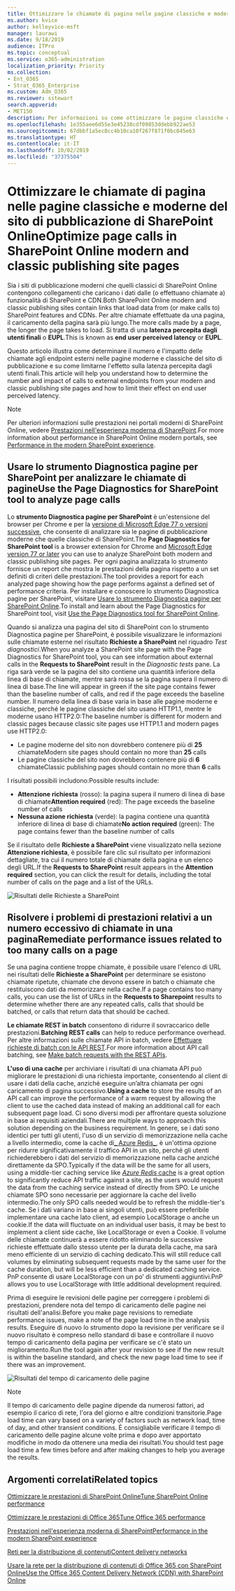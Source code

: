 ```yaml
---
title: Ottimizzare le chiamate di pagina nelle pagine classiche e moderne del sito di pubblicazione di SharePoint Online
ms.author: kvice
author: kelleyvice-msft
manager: laurawi
ms.date: 9/18/2019
audience: ITPro
ms.topic: conceptual
ms.service: o365-administration
localization_priority: Priority
ms.collection:
- Ent_O365
- Strat_O365_Enterprise
ms.custom: Adm_O365
ms.reviewer: sstewart
search.appverid:
- MET150
description: Per informazioni su come ottimizzare le pagine classiche e moderne del sito di pubblicazione di SharePoint Online, è possibile limitare il numero di chiamate agli endpoint dei servizi di SharePoint Online.
ms.openlocfilehash: 1e355aee6d55e3e45238cdf09853ddebb922ae53
ms.sourcegitcommit: 67dbbf1a5ec8cc4b10ca10f267f871f0bc045e63
ms.translationtype: HT
ms.contentlocale: it-IT
ms.lasthandoff: 10/02/2019
ms.locfileid: "37375504"
---
```

# <a name="optimize-page-calls-in-sharepoint-online-modern-and-classic-publishing-site-pages"></a><span data-ttu-id="6e30a-103">Ottimizzare le chiamate di pagina nelle pagine classiche e moderne del sito di pubblicazione di SharePoint Online</span><span class="sxs-lookup"><span data-stu-id="6e30a-103">Optimize page calls in SharePoint Online modern and classic publishing site pages</span></span>

<span data-ttu-id="6e30a-104">Sia i siti di pubblicazione moderni che quelli classici di SharePoint Online contengono collegamenti che caricano i dati dalle (o effettuano chiamate a) funzionalità di SharePoint e CDN.</span><span class="sxs-lookup"><span data-stu-id="6e30a-104">Both SharePoint Online modern and classic publishing sites contain links that load data from (or make calls to) SharePoint features and CDNs.</span></span> <span data-ttu-id="6e30a-105">Per altre chiamate effettuate da una pagina, il caricamento della pagina sarà più lungo.</span><span class="sxs-lookup"><span data-stu-id="6e30a-105">The more calls made by a page, the longer the page takes to load.</span></span> <span data-ttu-id="6e30a-106">Si tratta di una **latenza percepita dagli utenti finali** o **EUPL**.</span><span class="sxs-lookup"><span data-stu-id="6e30a-106">This is known as **end user perceived latency** or **EUPL**.</span></span>

<span data-ttu-id="6e30a-107">Questo articolo illustra come determinare il numero e l'impatto delle chiamate agli endpoint esterni nelle pagine moderne e classiche del sito di pubblicazione e su come limitarne l'effetto sulla latenza percepita dagli utenti finali.</span><span class="sxs-lookup"><span data-stu-id="6e30a-107">This article will help you understand how to determine the number and impact of calls to external endpoints from your modern and classic publishing site pages and how to limit their effect on end user perceived latency.</span></span>

>[!NOTE]
><span data-ttu-id="6e30a-108">Per ulteriori informazioni sulle prestazioni nei portali moderni di SharePoint Online, vedere [ Prestazioni nell'esperienza moderna di SharePoint](https://docs.microsoft.com/it-IT/sharepoint/modern-experience-performance).</span><span class="sxs-lookup"><span data-stu-id="6e30a-108">For more information about performance in SharePoint Online modern portals, see [Performance in the modern SharePoint experience](https://docs.microsoft.com/it-IT/sharepoint/modern-experience-performance).</span></span>

## <a name="use-the-page-diagnostics-for-sharepoint-tool-to-analyze-page-calls"></a><span data-ttu-id="6e30a-109">Usare lo strumento Diagnostica pagine per SharePoint per analizzare le chiamate di pagine</span><span class="sxs-lookup"><span data-stu-id="6e30a-109">Use the Page Diagnostics for SharePoint tool to analyze page calls</span></span>

<span data-ttu-id="6e30a-110">Lo **strumento Diagnostica pagine per SharePoint** è un'estensione del browser per Chrome e per la [versione di Microsoft Edge 77 o versioni successive](https://www.microsoftedgeinsider.com/en-us/download?form=MI13E8&OCID=MI13E8), che consente di analizzare sia le pagine di pubblicazione moderne che quelle classiche di SharePoint.</span><span class="sxs-lookup"><span data-stu-id="6e30a-110">The **Page Diagnostics for SharePoint tool** is a browser extension for Chrome and [Microsoft Edge version 77 or later](https://www.microsoftedgeinsider.com/en-us/download?form=MI13E8&OCID=MI13E8) you can use to analyze SharePoint both modern and classic publishing site pages.</span></span> <span data-ttu-id="6e30a-111">Per ogni pagina analizzata lo strumento fornisce un report che mostra le prestazioni della pagina rispetto a un set definiti di criteri delle prestazioni.</span><span class="sxs-lookup"><span data-stu-id="6e30a-111">The tool provides a report for each analyzed page showing how the page performs against a defined set of performance criteria.</span></span> <span data-ttu-id="6e30a-112">Per installare e conoscere lo strumento Diagnostica pagine per SharePoint, visitare [Usare lo strumento Diagnostica pagine per SharePoint Online](page-diagnostics-for-spo.md).</span><span class="sxs-lookup"><span data-stu-id="6e30a-112">To install and learn about the Page Diagnostics for SharePoint tool, visit [Use the Page Diagnostics tool for SharePoint Online](page-diagnostics-for-spo.md).</span></span>

<span data-ttu-id="6e30a-113">Quando si analizza una pagina del sito di SharePoint con lo strumento Diagnostica pagine per SharePoint, è possibile visualizzare le informazioni sulle chiamate esterne nel risultato **Richieste a SharePoint** nel riquadro _Test diagnostici_.</span><span class="sxs-lookup"><span data-stu-id="6e30a-113">When you analyze a SharePoint site page with the Page Diagnostics for SharePoint tool, you can see information about external calls in the **Requests to SharePoint** result in the _Diagnostic tests_ pane.</span></span> <span data-ttu-id="6e30a-114">La riga sarà verde se la pagina del sito contiene una quantità inferiore della linea di base di chiamate, mentre sarà rossa se la pagina supera il numero di linea di base.</span><span class="sxs-lookup"><span data-stu-id="6e30a-114">The line will appear in green if the site page contains fewer than the baseline number of calls, and red if the page exceeds the baseline number.</span></span> <span data-ttu-id="6e30a-115">Il numero della linea di base varia in base alle pagine moderne e classiche, perché le pagine classiche del sito usano HTTP1.1, mentre le moderne usano HTTP2.0:</span><span class="sxs-lookup"><span data-stu-id="6e30a-115">The baseline number is different for modern and classic pages because classic site pages use HTTP1.1 and modern pages use HTTP2.0:</span></span>

- <span data-ttu-id="6e30a-116">Le pagine moderne del sito non dovrebbero contenere più di **25** chiamate</span><span class="sxs-lookup"><span data-stu-id="6e30a-116">Modern site pages should contain no more than **25** calls</span></span>
- <span data-ttu-id="6e30a-117">Le pagine classiche del sito non dovrebbero contenere più di **6** chiamate</span><span class="sxs-lookup"><span data-stu-id="6e30a-117">Classic publishing pages should contain no more than **6** calls</span></span>

<span data-ttu-id="6e30a-118">I risultati possibili includono:</span><span class="sxs-lookup"><span data-stu-id="6e30a-118">Possible results include:</span></span>

- <span data-ttu-id="6e30a-119">**Attenzione richiesta** (rosso): la pagina supera il numero di linea di base di chiamate</span><span class="sxs-lookup"><span data-stu-id="6e30a-119">**Attention required** (red): The page exceeds the baseline number of calls</span></span>
- <span data-ttu-id="6e30a-120">**Nessuna azione richiesta** (verde): la pagina contiene una quantità inferiore di linea di base di chiamate</span><span class="sxs-lookup"><span data-stu-id="6e30a-120">**No action required** (green): The page contains fewer than the baseline number of calls</span></span>

<span data-ttu-id="6e30a-121">Se il risultato delle **Richieste a SharePoint** viene visualizzato nella sezione **Attenzione richiesta**, è possibile fare clic sul risultato per informazioni dettagliate, tra cui il numero totale di chiamate della pagina e un elenco degli URL.</span><span class="sxs-lookup"><span data-stu-id="6e30a-121">If the **Requests to SharePoint** result appears in the **Attention required** section, you can click the result for details, including the total number of calls on the page and a list of the URLs.</span></span>

![Risultati delle Richieste a SharePoint](media/modern-portal-optimization/pagediag-requests.png)

## <a name="remediate-performance-issues-related-to-too-many-calls-on-a-page"></a><span data-ttu-id="6e30a-123">Risolvere i problemi di prestazioni relativi a un numero eccessivo di chiamate in una pagina</span><span class="sxs-lookup"><span data-stu-id="6e30a-123">Remediate performance issues related to too many calls on a page</span></span>

<span data-ttu-id="6e30a-124">Se una pagina contiene troppe chiamate, è possibile usare l'elenco di URL nei risultati delle **Richieste a SharePoint** per determinare se esistono chiamate ripetute, chiamate che devono essere in batch o chiamate che restituiscono dati da memorizzare nella cache.</span><span class="sxs-lookup"><span data-stu-id="6e30a-124">If a page contains too many calls, you can use the list of URLs in the **Requests to Sharepoint** results to determine whether there are any repeated calls, calls that should be batched, or calls that return data that should be cached.</span></span>

<span data-ttu-id="6e30a-125">**Le chiamate REST in batch** consentono di ridurre il sovraccarico delle prestazioni.</span><span class="sxs-lookup"><span data-stu-id="6e30a-125">**Batching REST calls** can help to reduce performance overhead.</span></span> <span data-ttu-id="6e30a-126">Per altre informazioni sulle chiamate API in batch, vedere [Effettuare richieste di batch con le API REST](https://docs.microsoft.com/it-IT/sharepoint/dev/sp-add-ins/make-batch-requests-with-the-rest-apis).</span><span class="sxs-lookup"><span data-stu-id="6e30a-126">For more information about API call batching, see [Make batch requests with the REST APIs](https://docs.microsoft.com/it-IT/sharepoint/dev/sp-add-ins/make-batch-requests-with-the-rest-apis).</span></span>

<span data-ttu-id="6e30a-127">**L'uso di una cache** per archiviare i risultati di una chiamata API può migliorare le prestazioni di una richiesta importante, consentendo al client di usare i dati della cache, anziché eseguire un’altra chiamata per ogni caricamento di pagina successivo.</span><span class="sxs-lookup"><span data-stu-id="6e30a-127">**Using a cache** to store the results of an API call can improve the performance of a warm request by allowing the client to use the cached data instead of making an additional call for each subsequent page load.</span></span> <span data-ttu-id="6e30a-128">Ci sono diversi modi per affrontare questa soluzione in base ai requisiti aziendali.</span><span class="sxs-lookup"><span data-stu-id="6e30a-128">There are multiple ways to approach this solution depending on the business requirement.</span></span> <span data-ttu-id="6e30a-129">In genere, se i dati sono identici per tutti gli utenti, l'uso di un servizio di memorizzazione nella cache a livello intermedio, come la cache di[_ Azure Redis_](https://azure.microsoft.com/it-IT/services/cache/), è un'ottima opzione per ridurre significativamente il traffico API in un sito, perché gli utenti richiederebbero i dati del servizio di memorizzazione nella cache anziché direttamente da SPO.</span><span class="sxs-lookup"><span data-stu-id="6e30a-129">Typically if the data will be the same for all users, using a middle-tier caching service like [_Azure Redis_ cache](https://azure.microsoft.com/it-IT/services/cache/) is a great option to significantly reduce API traffic against a site, as the users would request the data from the caching service instead of directly from SPO.</span></span> <span data-ttu-id="6e30a-130">Le uniche chiamate SPO sono necessarie per aggiornare la cache del livello intermedio.</span><span class="sxs-lookup"><span data-stu-id="6e30a-130">The only SPO calls needed would be to refresh the middle-tier's cache.</span></span> <span data-ttu-id="6e30a-131">Se i dati variano in base ai singoli utenti, può essere preferibile implementare una cache lato client, ad esempio LocalStorage o anche un cookie.</span><span class="sxs-lookup"><span data-stu-id="6e30a-131">If the data will fluctuate on an individual user basis, it may be best to implement a client side cache, like LocalStorage or even a Cookie.</span></span> <span data-ttu-id="6e30a-132">Il volume delle chiamate continuerà a essere ridotto eliminando le successive richieste effettuate dallo stesso utente per la durata della cache, ma sarà meno efficiente di un servizio di caching dedicato.</span><span class="sxs-lookup"><span data-stu-id="6e30a-132">This will still reduce call volumes by eliminating subsequent requests made by the same user for the cache duration, but will be less efficient than a dedicated caching service.</span></span> <span data-ttu-id="6e30a-133">PnP consente di usare LocalStorage con un po’ di strumenti aggiuntivi.</span><span class="sxs-lookup"><span data-stu-id="6e30a-133">PnP allows you to use LocalStorage with little additional development required.</span></span>

<span data-ttu-id="6e30a-134">Prima di eseguire le revisioni delle pagine per correggere i problemi di prestazioni, prendere nota del tempo di caricamento delle pagine nei risultati dell'analisi.</span><span class="sxs-lookup"><span data-stu-id="6e30a-134">Before you make page revisions to remediate performance issues, make a note of the page load time in the analysis results.</span></span> <span data-ttu-id="6e30a-135">Eseguire di nuovo lo strumento dopo la revisione per verificare se il nuovo risultato è compreso nello standard di base e controllare il nuovo tempo di caricamento della pagina per verificare se c'è stato un miglioramento.</span><span class="sxs-lookup"><span data-stu-id="6e30a-135">Run the tool again after your revision to see if the new result is within the baseline standard, and check the new page load time to see if there was an improvement.</span></span>

![Risultati del tempo di caricamento delle pagine](media/modern-portal-optimization/pagediag-page-load-time.png)

>[!NOTE]
><span data-ttu-id="6e30a-137">Il tempo di caricamento delle pagine dipende da numerosi fattori, ad esempio il carico di rete, l'ora del giorno e altre condizioni transitorie.</span><span class="sxs-lookup"><span data-stu-id="6e30a-137">Page load time can vary based on a variety of factors such as network load, time of day, and other transient conditions.</span></span> <span data-ttu-id="6e30a-138">È consigliabile verificare il tempo di caricamento delle pagine alcune volte prima e dopo aver apportato modifiche in modo da ottenere una media dei risultati.</span><span class="sxs-lookup"><span data-stu-id="6e30a-138">You should test page load time a few times before and after making changes to help you average the results.</span></span>

## <a name="related-topics"></a><span data-ttu-id="6e30a-139">Argomenti correlati</span><span class="sxs-lookup"><span data-stu-id="6e30a-139">Related topics</span></span>

[<span data-ttu-id="6e30a-140">Ottimizzare le prestazioni di SharePoint Online</span><span class="sxs-lookup"><span data-stu-id="6e30a-140">Tune SharePoint Online performance</span></span>](tune-sharepoint-online-performance.md)

[<span data-ttu-id="6e30a-141">Ottimizzare le prestazioni di Office 365</span><span class="sxs-lookup"><span data-stu-id="6e30a-141">Tune Office 365 performance</span></span>](tune-office-365-performance.md)

[<span data-ttu-id="6e30a-142">Prestazioni nell'esperienza moderna di SharePoint</span><span class="sxs-lookup"><span data-stu-id="6e30a-142">Performance in the modern SharePoint experience</span></span>](https://docs.microsoft.com/sharepoint/modern-experience-performance)

[<span data-ttu-id="6e30a-143">Reti per la distribuzione di contenuti</span><span class="sxs-lookup"><span data-stu-id="6e30a-143">Content delivery networks</span></span>](content-delivery-networks.md)

[<span data-ttu-id="6e30a-144">Usare la rete per la distribuzione di contenuti di Office 365 con SharePoint Online</span><span class="sxs-lookup"><span data-stu-id="6e30a-144">Use the Office 365 Content Delivery Network (CDN) with SharePoint Online</span></span>](use-office-365-cdn-with-spo.md)
